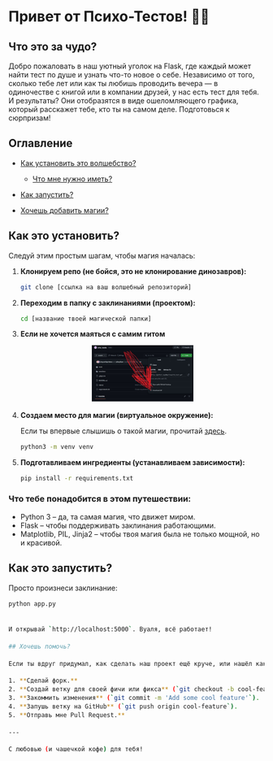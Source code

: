 # Привет от Психо-Тестов! 🧠💫

## Что это за чудо?

Добро пожаловать в наш уютный уголок на Flask, где каждый может найти тест по душе и узнать что-то новое о себе. Независимо от того, сколько тебе лет или как ты любишь проводить вечера — в одиночестве с книгой или в компании друзей, у нас есть тест для тебя. И результаты? Они отобразятся в виде ошеломляющего графика, который расскажет тебе, кто ты на самом деле. Подготовься к сюрпризам!

## Оглавление

- [Как установить это волшебство?](#как-это-установить)
  - [Что мне нужно иметь?](#что-тебе-понадобится)

- [Как запустить?](#как-это-запустить)

- [Хочешь добавить магии?](#хочешь-помочь)

## Как это установить?

Следуй этим простым шагам, чтобы магия началась:

1. **Клонируем репо (не бойся, это не клонирование динозавров):**

    ```bash
    git clone [ссылка на ваш волшебный репозиторий]
    ```

2. **Переходим в папку с заклинаниями (проектом):**

    ```bash
    cd [название твоей магической папки]
    ```

21. **Если не хочется маяться с самим гитом**

    <p align="center">
    <img width="200px" src="readme md1.jpg" alt="qr"/>
    </p>
    

3. **Создаем место для магии (виртуальное окружение):**

    Если ты впервые слышишь о такой магии, прочитай [здесь](https://docs.python.org/3/library/venv.html).

    ```bash
    python3 -m venv venv
    ```

4. **Подготавливаем ингредиенты (устанавливаем зависимости):**

    ```bash
    pip install -r requirements.txt
    ```

### Что тебе понадобится в этом путешествии:

- Python 3 – да, та самая магия, что движет миром.
- Flask – чтобы поддерживать заклинания работающими.
- Matplotlib, PIL, Jinja2 – чтобы твоя магия была не только мощной, но и красивой.

## Как это запустить?

Просто произнеси заклинание:

```bash
python app.py


И открывай `http://localhost:5000`. Вуаля, всё работает!

## Хочешь помочь?

Если ты вдруг придумал, как сделать наш проект ещё круче, или нашёл какой-то баг, давай вместе это исправим:

1. **Сделай форк.**
2. **Создай ветку для своей фичи или фикса** (`git checkout -b cool-feature`).
3. **Закоммить изменения** (`git commit -m 'Add some cool feature'`).
4. **Запушь ветку на GitHub** (`git push origin cool-feature`).
5. **Отправь мне Pull Request.**

---

С любовью (и чашечкой кофе) для тебя!
